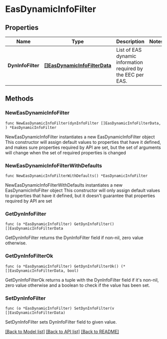 # EasDynamicInfoFilter

## Properties

Name | Type | Description | Notes
------------ | ------------- | ------------- | -------------
**DynInfoFilter** | [**[]EasDynamicInfoFilterData**](EasDynamicInfoFilterData.md) | List of EAS dynamic information required by the EEC per EAS. | 

## Methods

### NewEasDynamicInfoFilter

`func NewEasDynamicInfoFilter(dynInfoFilter []EasDynamicInfoFilterData, ) *EasDynamicInfoFilter`

NewEasDynamicInfoFilter instantiates a new EasDynamicInfoFilter object
This constructor will assign default values to properties that have it defined,
and makes sure properties required by API are set, but the set of arguments
will change when the set of required properties is changed

### NewEasDynamicInfoFilterWithDefaults

`func NewEasDynamicInfoFilterWithDefaults() *EasDynamicInfoFilter`

NewEasDynamicInfoFilterWithDefaults instantiates a new EasDynamicInfoFilter object
This constructor will only assign default values to properties that have it defined,
but it doesn't guarantee that properties required by API are set

### GetDynInfoFilter

`func (o *EasDynamicInfoFilter) GetDynInfoFilter() []EasDynamicInfoFilterData`

GetDynInfoFilter returns the DynInfoFilter field if non-nil, zero value otherwise.

### GetDynInfoFilterOk

`func (o *EasDynamicInfoFilter) GetDynInfoFilterOk() (*[]EasDynamicInfoFilterData, bool)`

GetDynInfoFilterOk returns a tuple with the DynInfoFilter field if it's non-nil, zero value otherwise
and a boolean to check if the value has been set.

### SetDynInfoFilter

`func (o *EasDynamicInfoFilter) SetDynInfoFilter(v []EasDynamicInfoFilterData)`

SetDynInfoFilter sets DynInfoFilter field to given value.



[[Back to Model list]](../README.md#documentation-for-models) [[Back to API list]](../README.md#documentation-for-api-endpoints) [[Back to README]](../README.md)


